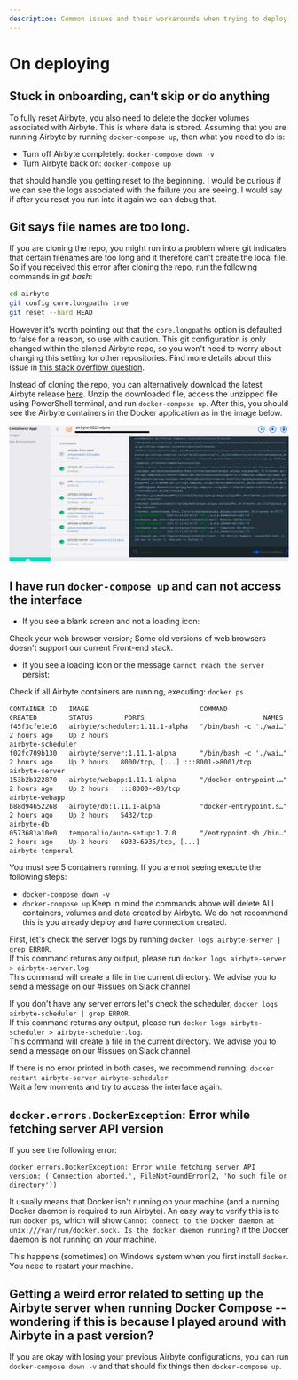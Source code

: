```yaml
---
description: Common issues and their workarounds when trying to deploy Airbyte
---
```


# On deploying

## Stuck in onboarding, can’t skip or do anything
To fully reset Airbyte, you also need to delete the docker volumes associated with Airbyte. This is where data is stored.
Assuming that you are running Airbyte by running `docker-compose up`, then what you need to do is:
* Turn off Airbyte completely: `docker-compose down -v`
* Turn Airbyte back on: `docker-compose up`

that should handle you getting reset to the beginning.
I would be curious if we can see the logs associated with the failure you are seeing. I would say if after you reset you run into it again we can debug that.

## Git says file names are too long.
If you are cloning the repo, you might run into a problem where git indicates that certain filenames are too long and it therefore can't create the local file. So if you received this error after cloning the repo, run the following commands in *git bash*:
```bash
cd airbyte
git config core.longpaths true
git reset --hard HEAD
```
However it's worth pointing out that the `core.longpaths` option is defaulted to false for a reason, so use with caution. This git configuration is only changed within the cloned Airbyte repo, so you won't need to worry about changing this setting for other repositories. Find more details about this issue in [this stack overflow question](https://stackoverflow.com/questions/22575662/filename-too-long-in-git-for-windows).

Instead of cloning the repo, you can alternatively download the latest Airbyte release [here](https://github.com/airbytehq/airbyte/releases). Unzip the downloaded file, access the unzipped file using PowerShell terminal, and run `docker-compose up`. After this, you should see the Airbyte containers in the Docker application as in the image below.

![](../.gitbook/assets/airbyte_deploy_windows_docker.png)

## I have run `docker-compose up` and can not access the interface

- If you see a blank screen and not a loading icon:
  
Check your web browser version; Some old versions of web browsers doesn't support our current Front-end stack.

- If you see a loading icon or the message `Cannot reach the server` persist:

Check if all Airbyte containers are running, executing: `docker ps`

```text
CONTAINER ID   IMAGE                            COMMAND                  CREATED        STATUS        PORTS                              NAMES
f45f3cfe1e16   airbyte/scheduler:1.11.1-alpha   "/bin/bash -c './wai…"   2 hours ago    Up 2 hours                                      airbyte-scheduler
f02fc709b130   airbyte/server:1.11.1-alpha      "/bin/bash -c './wai…"   2 hours ago    Up 2 hours   8000/tcp, [...] :::8001->8001/tcp  airbyte-server
153b2b322870   airbyte/webapp:1.11.1-alpha      "/docker-entrypoint.…"   2 hours ago    Up 2 hours   :::8000->80/tcp                    airbyte-webapp
b88d94652268   airbyte/db:1.11.1-alpha          "docker-entrypoint.s…"   2 hours ago    Up 2 hours   5432/tcp                           airbyte-db
0573681a10e0   temporalio/auto-setup:1.7.0      "/entrypoint.sh /bin…"   2 hours ago    Up 2 hours   6933-6935/tcp, [...]               airbyte-temporal
```
You must see 5 containers running. If you are not seeing execute the following steps:
* `docker-compose down -v`
* `docker-compose up`
Keep in mind the commands above will delete ALL containers, volumes and data created by Airbyte.
  We do not recommend this is you already deploy and have connection created.

First, let's check the server logs by running `docker logs airbyte-server | grep ERROR`. <br>
If this command returns any output, please run `docker logs airbyte-server > airbyte-server.log`. <br>
This command will create a file in the current directory. We advise you to send a message on our #issues on Slack channel

If you don't have any server errors let's check the scheduler, `docker logs airbyte-scheduler | grep ERROR`. <br>
If this command returns any output, please run `docker logs airbyte-scheduler > airbyte-scheduler.log`. <br>
This command will create a file in the current directory. We advise you to send a message on our #issues on Slack channel

If there is no error printed in both cases, we recommend running: `docker restart airbyte-server airbyte-scheduler` <br>
Wait a few moments and try to access the interface again.

## `docker.errors.DockerException`: Error while fetching server API version

If you see the following error:

```text
docker.errors.DockerException: Error while fetching server API
version: ('Connection aborted.', FileNotFoundError(2, 'No such file or
directory'))
```

It usually means that Docker isn't running on your machine \(and a running Docker daemon is required to run Airbyte\). An easy way to verify this is to run `docker ps`, which will show `Cannot connect to the Docker daemon at unix:///var/run/docker.sock. Is the docker daemon running?` if the Docker daemon is not running on your machine.

This happens (sometimes) on Windows system when you first install `docker`. You need to restart your machine.


## Getting a weird error related to setting up the Airbyte server when running Docker Compose -- wondering if this is because I played around with Airbyte in a past version?

If you are okay with losing your previous Airbyte configurations, you can run `docker-compose down -v` and that should fix things then `docker-compose up`.
